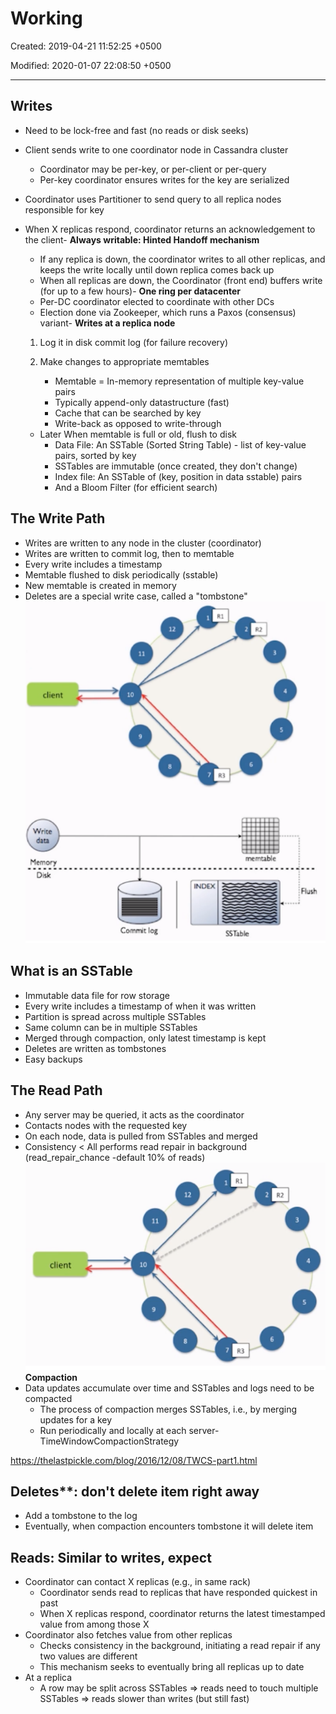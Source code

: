 # Working

Created: 2019-04-21 11:52:25 +0500

Modified: 2020-01-07 22:08:50 +0500

---

## Writes
-   Need to be lock-free and fast (no reads or disk seeks)
-   Client sends write to one coordinator node in Cassandra cluster
    -   Coordinator may be per-key, or per-client or per-query
    -   Per-key coordinator ensures writes for the key are serialized
-   Coordinator uses Partitioner to send query to all replica nodes responsible for key
-   When X replicas respond, coordinator returns an acknowledgement to the client-   **Always writable: Hinted Handoff mechanism**
    -   If any replica is down, the coordinator writes to all other replicas, and keeps the write locally until down replica comes back up
    -   When all replicas are down, the Coordinator (front end) buffers write (for up to a few hours)-   **One ring per datacenter**
    -   Per-DC coordinator elected to coordinate with other DCs
    -   Election done via Zookeeper, which runs a Paxos (consensus) variant-   **Writes at a replica node**

    1.  Log it in disk commit log (for failure recovery)

    2.  Make changes to appropriate memtables
        -   Memtable = In-memory representation of multiple key-value pairs
        -   Typically append-only datastructure (fast)
        -   Cache that can be searched by key
        -   Write-back as opposed to write-through
    -   Later When memtable is full or old, flush to disk
        -   Data File: An SSTable (Sorted String Table) - list of key-value pairs, sorted by key
        -   SSTables are immutable (once created, they don't change)
        -   Index file: An SSTable of (key, position in data sstable) pairs
        -   And a Bloom Filter (for efficient search)
## The Write Path
-   Writes are written to any node in the cluster (coordinator)
-   Writes are written to commit log, then to memtable
-   Every write includes a timestamp
-   Memtable flushed to disk periodically (sstable)
-   New memtable is created in memory
-   Deletes are a special write case, called a "tombstone"
![image](media/Cassandra_Working-image1.png)
## What is an SSTable
-   Immutable data file for row storage
-   Every write includes a timestamp of when it was written
-   Partition is spread across multiple SSTables
-   Same column can be in multiple SSTables
-   Merged through compaction, only latest timestamp is kept
-   Deletes are written as tombstones
-   Easy backups
## The Read Path
-   Any server may be queried, it acts as the coordinator
-   Contacts nodes with the requested key
-   On each node, data is pulled from SSTables and merged
-   Consistency < All performs read repair in background (read_repair_chance -default 10% of reads)
![](media/Cassandra_Working-image2.png)**Compaction**
-   Data updates accumulate over time and SSTables and logs need to be compacted
    -   The process of compaction merges SSTables, i.e., by merging updates for a key
    -   Run periodically and locally at each server-   TimeWindowCompactionStrategy

<https://thelastpickle.com/blog/2016/12/08/TWCS-part1.html>

## Deletes**: don't delete item right away
-   Add a tombstone to the log
-   Eventually, when compaction encounters tombstone it will delete item
## Reads: Similar to writes, expect
-   Coordinator can contact X replicas (e.g., in same rack)
    -   Coordinator sends read to replicas that have responded quickest in past
    -   When X replicas respond, coordinator returns the latest timestamped value from among those X
-   Coordinator also fetches value from other replicas
    -   Checks consistency in the background, initiating a read repair if any two values are different
    -   This mechanism seeks to eventually bring all replicas up to date
-   At a replica
    -   A row may be split across SSTables => reads need to touch multiple SSTables => reads slower than writes (but still fast)
